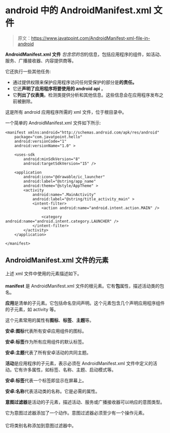 # android 中的 AndroidManifest.xml 文件

> 原文：<https://www.javatpoint.com/AndroidManifest-xml-file-in-android>

**AndroidManifest.xml 文件** *包含您的包*的信息，包括应用程序的组件，如活动、服务、广播接收器、内容提供商等。

它还执行一些其他任务:

*   通过提供权限来保护应用程序访问任何受保护的部分是**的责任。**
*   它还**声明了应用程序将要使用的 android api** 。
*   它**列出了仪表类**。检测类提供分析和其他信息。这些信息会在应用程序发布之前被删除。

这是所有 android 应用程序所需的 xml 文件，位于根目录中。

一个简单的 AndroidManifest.xml 文件如下所示:

```
<manifest xmlns:android="http://schemas.android.com/apk/res/android"
    package="com.javatpoint.hello"
    android:versionCode="1"
    android:versionName="1.0" >

    <uses-sdk
        android:minSdkVersion="8"
        android:targetSdkVersion="15" />

    <application
        android:icon="@drawable/ic_launcher"
        android:label="@string/app_name"
        android:theme="@style/AppTheme" >
        <activity
            android:name=".MainActivity"
            android:label="@string/title_activity_main" >
            <intent-filter>
                <action android:name="android.intent.action.MAIN" />

                <category android:name="android.intent.category.LAUNCHER" />
            </intent-filter>
        </activity>
    </application>

</manifest>

```

## AndroidManifest.xml 文件的元素

上述 xml 文件中使用的元素描述如下。

#### <manifest></manifest>

**manifest** 是 AndroidManifest.xml 文件的根元素。它有**包**属性，描述活动类的包名。

**应用**是清单的子元素。它包括命名空间声明。这个元素包含几个声明应用程序组件的子元素，如 activity 等。

这个元素常用的属性有**图标**、**标签**、**主题**等。

**安卓:图标**代表所有安卓应用组件的图标。

**安卓:标签**作为所有应用组件的默认标签。

**安卓:主题**代表了所有安卓活动的共同主题。

**活动**是应用程序的子元素，表示必须在 AndroidManifest.xml 文件中定义的活动。它有许多属性，如标签、名称、主题、启动模式等。

**安卓:标签**代表一个标签即显示在屏幕上。

**安卓:名称**代表活动类的名称。它是必需的属性。

**意图过滤器**是活动的子元素，描述活动、服务或广播接收器可以响应的意图类型。

它为意图过滤器添加了一个动作。意图过滤器必须至少有一个操作元素。

#### <category></category>

它将类别名称添加到意图过滤器中。